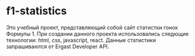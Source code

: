 # f1-statistics
Это учебный проект, представляющий собой сайт статистки гонок Формулы 1. При создании данного проекта использовались следющие технологии: html, css, javascript, react. Данные статистики запрашиваются от Ergast Developer API.
